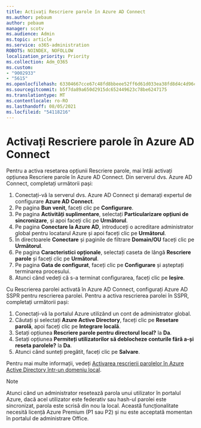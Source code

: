 ```yaml
---
title: Activați Rescriere parole în Azure AD Connect
ms.author: pebaum
author: pebaum
manager: scotv
ms.audience: Admin
ms.topic: article
ms.service: o365-administration
ROBOTS: NOINDEX, NOFOLLOW
localization_priority: Priority
ms.collection: Adm_O365
ms.custom:
- "9002933"
- "5615"
ms.openlocfilehash: 63304667cce67c48fd8bbeee52ff6d61d033ea38fd8d4c4d96c240847dab2cab
ms.sourcegitcommit: b5f7da89a650d2915dc652449623c78be6247175
ms.translationtype: MT
ms.contentlocale: ro-RO
ms.lasthandoff: 08/05/2021
ms.locfileid: "54118216"
---
```

# <a name="enable-password-writeback-in-azure-ad-connect"></a>Activați Rescriere parole în Azure AD Connect

Pentru a activa resetarea opțiunii Rescriere parole, mai întâi activați opțiunea Rescriere parole în Azure AD Connect. Din serverul dvs. Azure AD Connect, completați următorii pași:

1. Conectați-vă la serverul dvs. Azure AD Connect și demarați expertul de configurare **Azure AD Connect**.
2. Pe pagina **Bun venit**, faceți clic pe **Configurare**.
3. Pe pagina **Activități suplimentare**, selectați **Particularizare opțiuni de sincronizare**, și apoi faceți clic pe **Următorul**.
4. Pe pagina **Conectare la Azure AD**, introduceți o acreditare administrator global pentru locatarul Azure și apoi faceți clic pe **Următorul**.
5. În directoarele **Conectare** și paginile de filtrare **Domain/OU** faceți clic pe **Următorul**.
6. Pe pagina **Caracteristici opționale**, selectați caseta de lângă **Rescriere parole** și faceți clic pe **Următorul**.
7. Pe pagina **Gata de configurat**, faceți clic pe **Configurare** și așteptați terminarea procesului.
8. Atunci când vedeți că s-a terminat configurarea, faceți clic pe **Ieșire**.

Cu Rescrierea parolei activată în Azure AD Connect, configurați Azure AD SSPR pentru rescrierea parolei.  Pentru a activa rescrierea parolei în SSPR, completați următorii pași:

1. Conectați-vă la portalul Azure utilizând un cont de administrator global.
2. Căutați și selectați **Azure Active Directory**, faceți clic pe **Resetare parolă**, apoi faceți clic pe **Integrare locală**.
3. Setați opțiunea **Rescriere parole pentru directorul local?** la **Da**.
4. Setați opțiunea **Permiteți utilizatorilor să deblocheze conturile fără a-și reseta parolele?** la **Da**.
5. Atunci când sunteți pregătit, faceți clic pe **Salvare**.

Pentru mai multe informații, vedeți [Activarea rescrierii parolelor în Azure Active Directory într-un domeniu local](https://docs.microsoft.com/azure/active-directory/authentication/tutorial-enable-sspr-writeback).

> [!NOTE]
>  Atunci când un administrator resetează parola unui utilizator în portalul Azure, dacă acel utilizator este federativ sau hash-ul parolei este sincronizat, parola este scrisă din nou la local. Această funcționalitate necesită licență Azure Premium (P1 sau P2) și nu este acceptată momentan în portalul de administrare Office.
